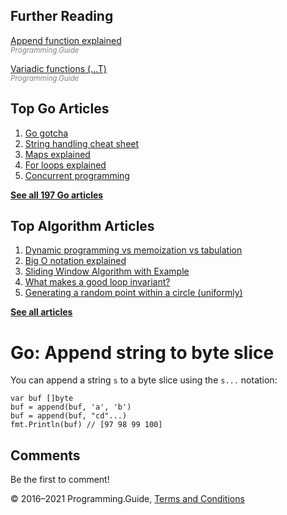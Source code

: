 <span class="underline"></span>

<span class="underline"></span>

## Further Reading

[Append function explained](append-explained.html)  
<span style="color: grey; font-style: italic; font-size: smaller">Programming.Guide</span>

[Variadic functions (...T)](variadic-function.html)  
<span style="color: grey; font-style: italic; font-size: smaller">Programming.Guide</span>

## Top Go Articles

1.  [Go gotcha](go-gotcha.html)
2.  [String handling cheat sheet](string-functions-reference-cheat-sheet.html)
3.  [Maps explained](maps-explained.html)
4.  [For loops explained](for-loop.html)
5.  [Concurrent programming](go-concurrency-tutorial.html)

[**See all 197 Go articles**](index.html)

<span class="underline"></span>

## Top Algorithm Articles

1.  [Dynamic programming vs memoization vs tabulation](../dynamic-programming-vs-memoization-vs-tabulation.html)
2.  [Big O notation explained](../big-o-notation-explained.html)
3.  [Sliding Window Algorithm with Example](../sliding-window-example.html)
4.  [What makes a good loop invariant?](../what-makes-a-good-loop-invariant.html)
5.  [Generating a random point within a circle (uniformly)](../random-point-within-circle.html)

[**See all articles**](../index.html)

# Go: Append string to byte slice

You can append a string `s` to a byte slice using the `s...` notation:

    var buf []byte
    buf = append(buf, 'a', 'b')
    buf = append(buf, "cd"...)
    fmt.Println(buf) // [97 98 99 100]

## Comments

Be the first to comment!

© 2016–2021 Programming.Guide, [Terms and Conditions](../terms-and-conditions.html)
